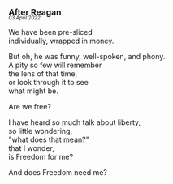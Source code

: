 ### After Reagan
<p style="margin:0; margin-top: -1.25rem">
  <em>
    <small><small>03 April 2022</small></small>
  </em>
</p>

We have been pre-sliced  
individually, wrapped in money.  

But oh, he was funny, well-spoken, and phony.  
A pity so few will remember  
the lens of that time,  
or look through it to see  
what might be.  

Are we free?  

I have heard so much talk about liberty,  
so little wondering,  
"what does that mean?"  
that I wonder,  
is Freedom for me?  

And does Freedom need me?  
